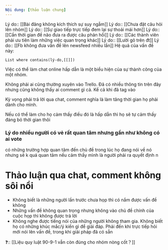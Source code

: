 ```yaml
---
Nội dung: [thảo luận chung]
---
```


Lý do:: [[Bài đăng không kích thích sự suy ngẫm]]
Lý do:: [[Chưa đặt câu hỏi lên nhóm]] 
Lý do:: [[Sự giao tiếp trực tiếp đem lại sự thoải mái hơn]] 
Lý do:: [[Cần thời gian để não đưa ra được câu phản hồi]] 
Lý do:: [[Các thành viên phải ưu tiên làm những việc quan trọng khác]] 
Lý do:: [[Lười gõ trên đt]] 
Lý do:: [[Fb không đưa vấn đề lên newsfeed nhiều lần]]
Hệ quả của vấn đề này:
```dataview
List where contains(lý-do,[[]])
```

Việc có thể làm chat online hấp dẫn là một biểu hiện của sự thành công của một nhóm. 

Không phải ai cũng thường xuyên vào Trello. Đã có nhiều thông tin trên đây nhưng cũng không thấy ai comment gì cả. Kể cả khi đã tag vào

Kỳ vọng phải trả lời qua chat, comment nghĩa là làm tăng thời gian họ phải dành cho mình.

Nếu có thể làm cho họ cảm thấy điều đó là hấp dẫn thì họ sẽ tự cảm thấy đáng bỏ thời gian thôi

### Lý do nhiều người có vẻ rất quan tâm nhưng gần như không có ai vote
có những trường hợp quan tâm đến chủ đề trong lúc họ đang nói về nó nhưng sẽ k quá quan tâm nếu cảm thấy mình là người phải ra quyết định n

# Thảo luận qua chat, comment không sôi nổi
- Không biết là những người lần trước chưa họp thì có nắm được vấn đề không
- Những vấn đề không quan trọng nhưng không vào chủ đề chính của cuộc họp thì không được trả lời
- Không nghe được tiếng nói của những người không tham gia. Không biết họ có những khúc mắc/ý kiến gì để giải đáp. Phải đến khi trực tiếp hỏi mới nói lên vấn đề, trong khi giải pháp đã có sẵn

❓:: [[Liệu quy luật 90-9-1 vẫn còn đúng cho nhóm nòng cốt？]]